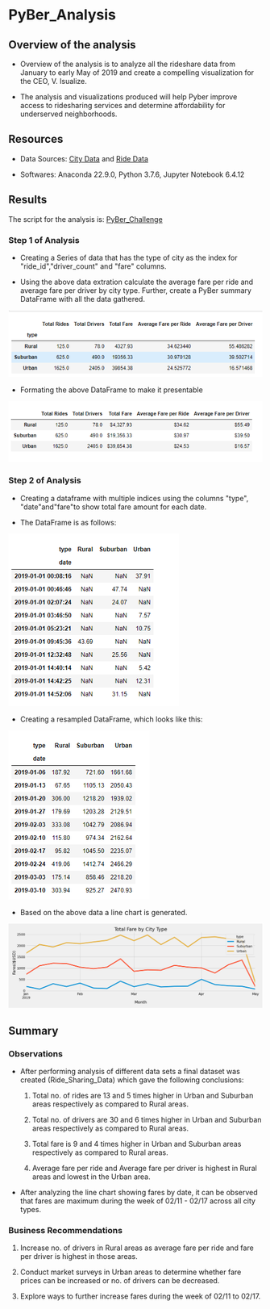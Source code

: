 # PyBer_Analysis

## Overview of the analysis

- Overview of the analysis is to analyze all the rideshare data from January to early May of 2019 and create a compelling visualization for the CEO, V. Isualize.

- The analysis and visualizations produced will help Pyber improve access to ridesharing services and determine affordability for underserved neighborhoods.

## Resources

- Data Sources:
[City Data](https://github.com/manasidek/PyBer_Analysis/blob/main/Resources/city_data.csv) and [Ride Data](https://github.com/manasidek/PyBer_Analysis/blob/main/Resources/ride_data.csv)

- Softwares: Anaconda 22.9.0, Python 3.7.6, Jupyter Notebook 6.4.12

## Results

The script for the analysis is: [PyBer_Challenge](https://github.com/manasidek/PyBer_Analysis/blob/main/PyBer_Challenge.ipynb)

### Step 1 of Analysis

- Creating a Series of data that has the type of city as the index for "ride_id","driver_count" and "fare" columns.

- Using the above data extration calculate the average fare per ride and average fare per driver by city type. Further, create a PyBer summary DataFrame with all the data gathered.

![PyBer_join](https://github.com/manasidek/PyBer_Analysis/blob/main/images/PyBer_join.png)

- Formating the above DataFrame to make it presentable

![Ride_Sharing_Data](https://github.com/manasidek/PyBer_Analysis/blob/main/images/PyBer_total.png)


### Step 2 of Analysis

- Creating a dataframe with multiple indices using the columns "type", "date"and"fare"to show total fare amount for each date. 

- The DataFrame is as follows:

![Multi_Indices](https://github.com/manasidek/PyBer_Analysis/blob/main/images/Multi_indices.png)

- Creating a resampled DataFrame, which looks like this:

![Resampled_Data](https://github.com/manasidek/PyBer_Analysis/blob/main/images/Resampled_data.png)

- Based on the above data a line chart is generated. 

![PyBer_fare_summary](https://github.com/manasidek/PyBer_Analysis/blob/main/images/PyBer_fare_summary.png)

## Summary

### Observations

- After performing analysis of different data sets a final dataset was created (Ride_Sharing_Data) which gave the following conclusions:

  1. Total no. of rides are 13 and 5 times higher in Urban and Suburban areas respectively as compared to Rural areas.

  2. Total no. of drivers are 30 and 6 times higher in Urban and Suburban areas respectively as compared to Rural areas.

  3. Total fare is 9 and 4 times higher in Urban and Suburban areas respectively as compared to Rural areas.

  4. Average fare per ride and Average fare per driver is highest in Rural areas and lowest in the Urban area.

- After analyzing the line chart showing fares by date, it can be observed that fares are maximum during the week of 02/11 - 02/17 across all city types.

### Business Recommendations

1. Increase no. of drivers in Rural areas as average fare per ride and fare per driver is highest in those areas.

2. Conduct market surveys in Urban areas to determine whether fare prices can be increased or no. of drivers can be decreased.

3. Explore ways to further increase fares during the week of 02/11 to 02/17.
